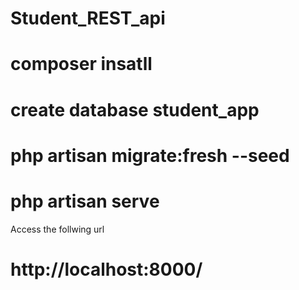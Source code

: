 # Student_REST_api
# composer insatll
# create database student_app
# php artisan migrate:fresh --seed
# php artisan serve 

Access the follwing url
# http://localhost:8000/
